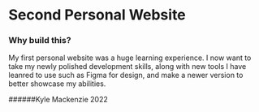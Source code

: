 # Second Personal Website

### Why build this?

My first personal website was a huge learning experience. I now want to take my newly polished development skills, along with new tools I have leanred to use such as Figma for design, and make a newer version to better showcase my abilities.

######Kyle Mackenzie 2022
